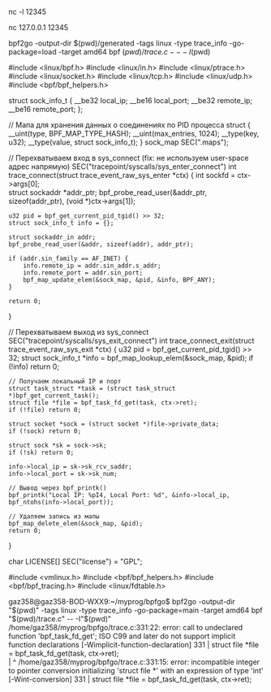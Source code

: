 nc -l 12345

nc 127.0.0.1 12345



bpf2go -output-dir $(pwd)/generated -tags linux -type trace_info -go-package=load -target amd64 bpf $(pwd)/trace.c -- -I$(pwd)

#include <linux/bpf.h>
#include <linux/in.h>
#include <linux/ptrace.h>
#include <linux/socket.h>
#include <linux/tcp.h>
#include <linux/udp.h>
#include <bpf/bpf_helpers.h>

struct sock_info_t {
    __be32 local_ip;
    __be16 local_port;
    __be32 remote_ip;
    __be16 remote_port;
};

// Мапа для хранения данных о соединениях по PID процесса
struct {
    __uint(type, BPF_MAP_TYPE_HASH);
    __uint(max_entries, 1024);
    __type(key, u32);
    __type(value, struct sock_info_t);
} sock_map SEC(".maps");

// Перехватываем вход в sys_connect (fix: не используем user-space адрес напрямую)
SEC("tracepoint/syscalls/sys_enter_connect")
int trace_connect(struct trace_event_raw_sys_enter *ctx) {
    int sockfd = ctx->args[0];  
    struct sockaddr *addr_ptr;
    bpf_probe_read_user(&addr_ptr, sizeof(addr_ptr), (void *)ctx->args[1]);
    
    u32 pid = bpf_get_current_pid_tgid() >> 32;
    struct sock_info_t info = {};

    struct sockaddr_in addr;
    bpf_probe_read_user(&addr, sizeof(addr), addr_ptr);

    if (addr.sin_family == AF_INET) {
        info.remote_ip = addr.sin_addr.s_addr;
        info.remote_port = addr.sin_port;
        bpf_map_update_elem(&sock_map, &pid, &info, BPF_ANY);
    }

    return 0;
}

// Перехватываем выход из sys_connect
SEC("tracepoint/syscalls/sys_exit_connect")
int trace_connect_exit(struct trace_event_raw_sys_exit *ctx) {
    u32 pid = bpf_get_current_pid_tgid() >> 32;
    struct sock_info_t *info = bpf_map_lookup_elem(&sock_map, &pid);
    if (!info) return 0;

    // Получаем локальный IP и порт
    struct task_struct *task = (struct task_struct *)bpf_get_current_task();
    struct file *file = bpf_task_fd_get(task, ctx->ret);  
    if (!file) return 0;

    struct socket *sock = (struct socket *)file->private_data;
    if (!sock) return 0;

    struct sock *sk = sock->sk;
    if (!sk) return 0;

    info->local_ip = sk->sk_rcv_saddr;
    info->local_port = sk->sk_num;

    // Вывод через bpf_printk()
    bpf_printk("Local IP: %pI4, Local Port: %d", &info->local_ip, bpf_ntohs(info->local_port));

    // Удаляем запись из мапы
    bpf_map_delete_elem(&sock_map, &pid);
    return 0;
}

char LICENSE[] SEC("license") = "GPL";

#include <vmlinux.h>
#include <bpf/bpf_helpers.h>
#include <bpf/bpf_tracing.h>
#include <linux/fdtable.h>


gaz358@gaz358-BOD-WXX9:~/myprog/bpfgo$ bpf2go -output-dir "$(pwd)" -tags linux -type trace_info -go-package=main -target amd64 bpf "$(pwd)/trace.c" -- -I"$(pwd)"
/home/gaz358/myprog/bpfgo/trace.c:331:22: error: call to undeclared function 'bpf_task_fd_get'; ISO C99 and later do not support implicit function declarations [-Wimplicit-function-declaration]
  331 |  struct file *file = bpf_task_fd_get(task, ctx->ret);  
      |                      ^
/home/gaz358/myprog/bpfgo/trace.c:331:15: error: incompatible integer to pointer conversion initializing 'struct file *' with an expression of type 'int' [-Wint-conversion]
  331 |  struct file *file = bpf_task_fd_get(task, ctx->ret); 
